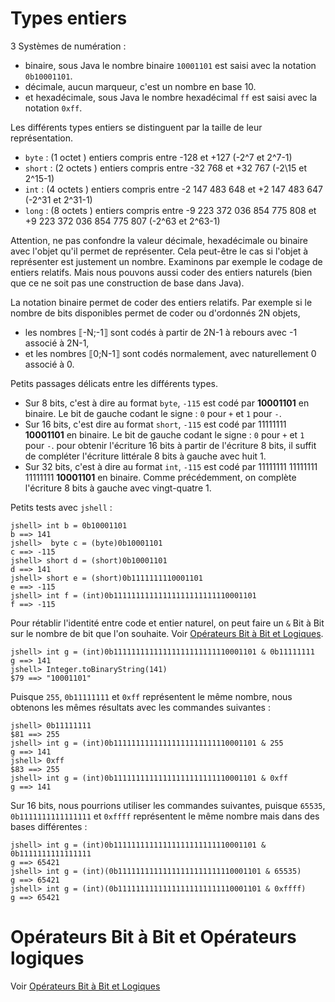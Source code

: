 # Types entiers

3 Systèmes de numération :
- binaire, sous Java le nombre binaire `10001101` est saisi avec la notation `0b10001101`.
- décimale, aucun marqueur, c'est un nombre en base 10.
- et hexadécimale, sous Java le nombre hexadécimal `ff` est saisi avec la notation `0xff`.

Les différents types entiers se distinguent par la taille de leur représentation.
- `byte` : (1 octet ) entiers compris entre -128 et +127 (-2^7 et 2^7-1)
- `short` : (2 octets ) entiers compris entre -32 768 et +32 767 (-2\15 et 2^15-1)
- `int` : (4 octets ) entiers compris entre -2 147 483 648 et +2 147 483 647 (-2^31 et 2^31-1)
- `long` : (8 octets ) entiers compris entre -9 223 372 036 854 775 808 et +9 223 372 036 854 775 807 (-2^63 et 2^63-1)

Attention, ne pas confondre la valeur décimale, hexadécimale ou binaire avec l'objet qu'il permet de représenter. Cela peut-être le cas si l'objet à représenter est justement un nombre. Examinons par exemple le codage de entiers relatifs. Mais nous pouvons aussi coder des entiers naturels (bien que ce ne soit pas une construction de base dans Java).

La notation binaire permet de coder des entiers relatifs. Par exemple si le nombre de bits disponibles permet de coder ou d'ordonnés 2N objets,
- les nombres ⟦-N;-1⟧ sont codés à partir de 2N-1 à rebours avec -1 associé à 2N-1,
- et les nombres ⟦0;N-1⟧ sont codés normalement, avec naturellement 0 associé à 0.

Petits passages délicats entre les différents types.
- Sur 8 bits, c'est à dire au format `byte`, `-115` est codé par **10001101** en binaire. Le bit de gauche codant le signe : `0` pour `+` et `1` pour `-`.
- Sur 16 bits, c'est dire au format `short`, `-115` est codé par 11111111 **10001101** en binaire. Le bit de gauche codant le signe : `0` pour `+` et `1` pour `-`. pour obtenir l'écriture 16 bits à partir de l'écriture 8 bits, il suffit de compléter l'écriture littérale 8 bits à gauche avec huit 1.
- Sur 32 bits, c'est à dire au format `int`, `-115` est codé par 11111111 11111111 11111111 **10001101** en binaire. Comme précédemment, on complète l'écriture 8 bits à gauche avec vingt-quatre 1.


Petits tests avec `jshell` :
```
jshell> int b = 0b10001101
b ==> 141
jshell>  byte c = (byte)0b10001101
c ==> -115
jshell> short d = (short)0b10001101
d ==> 141
jshell> short e = (short)0b1111111110001101
e ==> -115
jshell> int f = (int)0b11111111111111111111111110001101
f ==> -115
```

Pour rétablir l'identité entre code et entier naturel, on peut faire un `&` Bit à Bit sur le nombre de bit que l'on souhaite. Voir [Opérateurs Bit à Bit et Logiques](https://docs.oracle.com/javase/specs/jls/se15/jls15.pdf#%5B%7B%22num%22%3A6687%2C%22gen%22%3A0%7D%2C%7B%22name%22%3A%22XYZ%22%7D%2C72%2C251%2Cnull%5D).
```
jshell> int g = (int)0b11111111111111111111111110001101 & 0b11111111
g ==> 141
jshell> Integer.toBinaryString(141)
$79 ==> "10001101"
```

Puisque `255`, `0b11111111` et `0xff` représentent le même nombre, nous obtenons les mêmes résultats avec les commandes suivantes :
```
jshell> 0b11111111
$81 ==> 255
jshell> int g = (int)0b11111111111111111111111110001101 & 255
g ==> 141
jshell> 0xff
$83 ==> 255
jshell> int g = (int)0b11111111111111111111111110001101 & 0xff
g ==> 141
```

Sur 16 bits, nous pourrions utiliser les commandes suivantes, puisque `65535`, `0b1111111111111111` et `0xffff` représentent le même nombre mais dans des bases différentes :
```
jshell> int g = (int)0b11111111111111111111111110001101 & 0b1111111111111111
g ==> 65421
jshell> int g = (int)(0b11111111111111111111111110001101 & 65535)
g ==> 65421
jshell> int g = (int)(0b11111111111111111111111110001101 & 0xffff)
g ==> 65421
```

# Opérateurs Bit à Bit et Opérateurs logiques
Voir [Opérateurs Bit à Bit et Logiques](https://docs.oracle.com/javase/specs/jls/se15/jls15.pdf#%5B%7B%22num%22%3A6687%2C%22gen%22%3A0%7D%2C%7B%22name%22%3A%22XYZ%22%7D%2C72%2C251%2Cnull%5D)